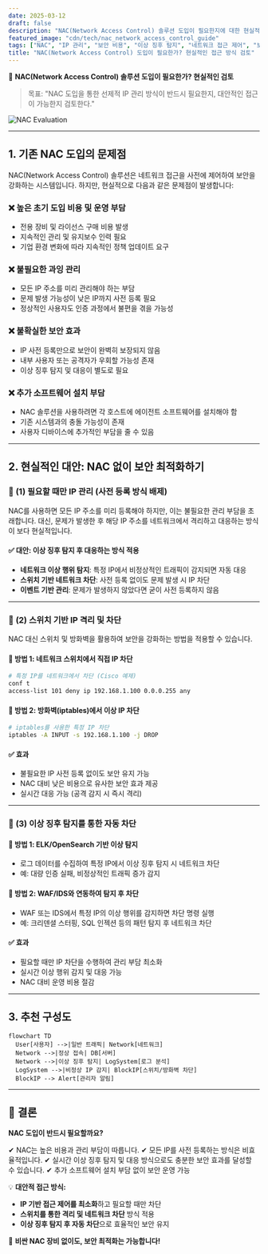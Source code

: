 ```yaml
---
date: 2025-03-12
draft: false
description: "NAC(Network Access Control) 솔루션 도입이 필요한지에 대한 현실적인 검토와 대안적 접근 방식 제안"
featured_image: "cdn/tech/nac_network_access_control_guide"
tags: ["NAC", "IP 관리", "보안 비용", "이상 징후 탐지", "네트워크 접근 제어", "보안 최적화"]
title: "NAC(Network Access Control) 도입이 필요한가? 현실적인 접근 방식 검토"
---
```


📖 **NAC(Network Access Control) 솔루션 도입이 필요한가? 현실적인 검토**

> 목표: "NAC 도입을 통한 선제적 IP 관리 방식이 반드시 필요한지, 대안적인 접근이 가능한지 검토한다."

![NAC Evaluation](https://blog.plura.io/cdn/tech/nac_network_access_control_guide.png)
<!--more-->

---

## 1. 기존 NAC 도입의 문제점

NAC(Network Access Control) 솔루션은 네트워크 접근을 사전에 제어하여 보안을 강화하는 시스템입니다. 하지만, 현실적으로 다음과 같은 문제점이 발생합니다:

### ❌ **높은 초기 도입 비용 및 운영 부담**
- 전용 장비 및 라이선스 구매 비용 발생
- 지속적인 관리 및 유지보수 인력 필요
- 기업 환경 변화에 따라 지속적인 정책 업데이트 요구

### ❌ **불필요한 과잉 관리**
- 모든 IP 주소를 미리 관리해야 하는 부담
- 문제 발생 가능성이 낮은 IP까지 사전 등록 필요
- 정상적인 사용자도 인증 과정에서 불편을 겪을 가능성

### ❌ **불확실한 보안 효과**
- IP 사전 등록만으로 보안이 완벽히 보장되지 않음
- 내부 사용자 또는 공격자가 우회할 가능성 존재
- 이상 징후 탐지 및 대응이 별도로 필요

### ❌ **추가 소프트웨어 설치 부담**
- NAC 솔루션을 사용하려면 각 호스트에 에이전트 소프트웨어를 설치해야 함
- 기존 시스템과의 충돌 가능성이 존재
- 사용자 디바이스에 추가적인 부담을 줄 수 있음

---

## 2. 현실적인 대안: NAC 없이 보안 최적화하기

### 📌 **(1) 필요할 때만 IP 관리 (사전 등록 방식 배제)**
NAC를 사용하면 모든 IP 주소를 미리 등록해야 하지만, 이는 불필요한 관리 부담을 초래합니다. 대신, 문제가 발생한 후 해당 IP 주소를 네트워크에서 격리하고 대응하는 방식이 보다 현실적입니다.

#### ✅ **대안: 이상 징후 탐지 후 대응하는 방식 적용**
- **네트워크 이상 행위 탐지**: 특정 IP에서 비정상적인 트래픽이 감지되면 자동 대응
- **스위치 기반 네트워크 차단**: 사전 등록 없이도 문제 발생 시 IP 차단
- **이벤트 기반 관리**: 문제가 발생하지 않았다면 굳이 사전 등록하지 않음

---

### 📌 **(2) 스위치 기반 IP 격리 및 차단**
NAC 대신 스위치 및 방화벽을 활용하여 보안을 강화하는 방법을 적용할 수 있습니다.

#### 🔹 **방법 1: 네트워크 스위치에서 직접 IP 차단**

```bash
# 특정 IP를 네트워크에서 차단 (Cisco 예제)
conf t
access-list 101 deny ip 192.168.1.100 0.0.0.255 any
```

#### 🔹 **방법 2: 방화벽(iptables)에서 이상 IP 차단**

```bash
# iptables를 사용한 특정 IP 차단
iptables -A INPUT -s 192.168.1.100 -j DROP
```

#### ✅ **효과**
- 불필요한 IP 사전 등록 없이도 보안 유지 가능
- NAC 대비 낮은 비용으로 유사한 보안 효과 제공
- 실시간 대응 가능 (공격 감지 시 즉시 격리)

---

### 📌 **(3) 이상 징후 탐지를 통한 자동 차단**

#### 🔹 **방법 1: ELK/OpenSearch 기반 이상 탐지**
- 로그 데이터를 수집하여 특정 IP에서 이상 징후 탐지 시 네트워크 차단
- 예: 대량 인증 실패, 비정상적인 트래픽 증가 감지

#### 🔹 **방법 2: WAF/IDS와 연동하여 탐지 후 차단**
- WAF 또는 IDS에서 특정 IP의 이상 행위를 감지하면 차단 명령 실행
- 예: 크리덴셜 스터핑, SQL 인젝션 등의 패턴 탐지 후 네트워크 차단

#### ✅ **효과**
- 필요할 때만 IP 차단을 수행하여 관리 부담 최소화
- 실시간 이상 행위 감지 및 대응 가능
- NAC 대비 운영 비용 절감

---

## 3. 추천 구성도

```mermaid
flowchart TD
  User[사용자] -->|일반 트래픽| Network[네트워크]
  Network -->|정상 접속| DB[서버]
  Network -->|이상 징후 탐지| LogSystem[로그 분석]
  LogSystem -->|비정상 IP 감지| BlockIP[스위치/방화벽 차단]
  BlockIP --> Alert[관리자 알림]
```

---

## 📌 결론

**NAC 도입이 반드시 필요할까요?**

✔ NAC는 높은 비용과 관리 부담이 따릅니다. 
✔ 모든 IP를 사전 등록하는 방식은 비효율적입니다. 
✔ 실시간 이상 징후 탐지 및 대응 방식으로도 충분한 보안 효과를 달성할 수 있습니다. 
✔ 추가 소프트웨어 설치 부담 없이 보안 운영 가능

💡 **대안적 접근 방식:**
- **IP 기반 접근 제어를 최소화**하고 필요할 때만 차단
- **스위치를 통한 격리 및 네트워크 차단** 방식 적용
- **이상 징후 탐지 후 자동 차단**으로 효율적인 보안 유지

🚀 **비싼 NAC 장비 없이도, 보안 최적화는 가능합니다!**

